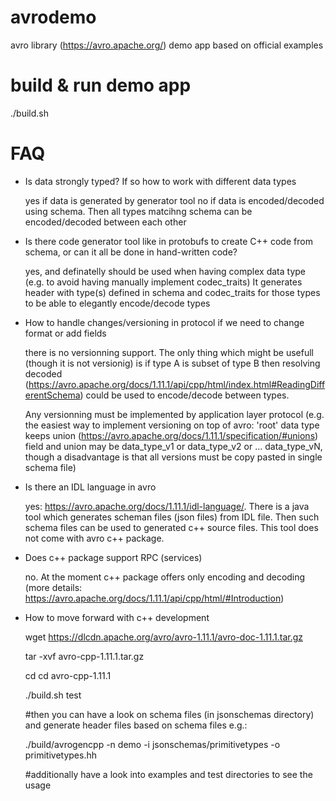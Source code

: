 # avrodemo
avro library (https://avro.apache.org/) demo app
based on official examples

# build & run demo app
./build.sh

# FAQ

- Is data strongly typed? If so how to work with different data types
  
  yes if data is generated by generator tool
  no if data is encoded/decoded using schema. Then all types matcihng schema can be encoded/decoded between each other

- Is there code generator tool like in protobufs to create C++ code from schema, or can it all be done in hand-written code?

  yes, and definatelly should be used when having complex data type (e.g. to avoid having manually implement codec_traits)
  It generates header with type(s) defined in schema and codec_traits for those types to be able to elegantly encode/decode types

- How to handle changes/versioning in protocol if we need to change format or add fields
  
  there is no versionning support.
  The only thing which might be usefull (though it is not versionig) is if type A is subset of type B
  then resolving decoded (https://avro.apache.org/docs/1.11.1/api/cpp/html/index.html#ReadingDifferentSchema)
  could be used to encode/decode between types.
  
  Any versionning must be implemented by application layer protocol 
  (e.g. the easiest way to implement versioning on top of avro:
   'root' data type keeps union (https://avro.apache.org/docs/1.11.1/specification/#unions) field and union may be 
   data_type_v1 or data_type_v2 or ... data_type_vN,
   though a disadvantage is that all versions must be copy pasted in single schema file)
   
- Is there an IDL language in avro
  
  yes: https://avro.apache.org/docs/1.11.1/idl-language/.
  There is a java tool which generates scheman files (json files) from IDL file. Then such schema files can be used to generated c++ source files.
  This tool does not come with avro c++ package.
  
- Does c++ package support RPC (services)

  no. At the moment c++ package offers only encoding and decoding (more details: https://avro.apache.org/docs/1.11.1/api/cpp/html/#Introduction)
  
- How to move forward with c++ development

  wget https://dlcdn.apache.org/avro/avro-1.11.1/avro-doc-1.11.1.tar.gz
  
  tar -xvf avro-cpp-1.11.1.tar.gz 
  
  cd cd avro-cpp-1.11.1
  
  ./build.sh test
  
  #then you can have a look on schema files (in jsonschemas directory) and generate header files based on schema files e.g.:

  ./build/avrogencpp -n demo -i jsonschemas/primitivetypes -o primitivetypes.hh
  
  #additionally have a look into examples and test directories to see the usage
 
  
  
  
  
  
 
  
